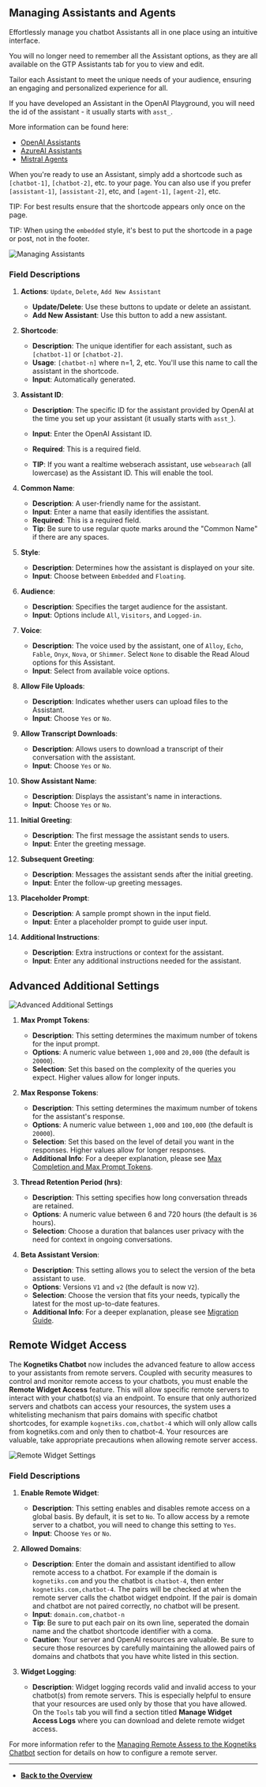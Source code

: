 ## Managing Assistants and Agents

Effortlessly manage you chatbot Assistants all in one place using an intuitive interface.

You will no longer need to remember all the Assistant options, as they are all available on the GTP Assistants tab for you to view and edit.

Tailor each Assistant to meet the unique needs of your audience, ensuring an engaging and personalized experience for all.

If you have developed an Assistant in the OpenAI Playground, you will need the id of the assistant - it usually starts with ```asst_```.

More information can be found here:

   - [OpenAI Assistants](https://platform.openai.com/playground?mode=assistant)
   - [AzureAI Assistants](https://learn.microsoft.com/en-us/azure/ai-services/openai/how-to/assistant)
   - [Mistral Agents](https://docs.mistral.ai/capabilities/agents/)

When you're ready to use an Assistant, simply add a shortcode such as ```[chatbot-1]```, ```[chatbot-2]```, etc. to your page.  You can also use if you prefer ```[assistant-1]```, ```[assistant-2]```, etc, and ```[agent-1]```, ```[agent-2]```, etc.

TIP: For best results ensure that the shortcode appears only once on the page.

TIP: When using the ```embedded``` style, it's best to put the shortcode in a page or post, not in the footer.

![Managing Assistants](managing-assistants.png)

### Field Descriptions

1. **Actions**: `Update`, `Delete`, `Add New Assistant`
   - **Update/Delete**: Use these buttons to update or delete an assistant.
   - **Add New Assistant**: Use this button to add a new assistant.

2. **Shortcode**:
   - **Description**: The unique identifier for each assistant, such as ```[chatbot-1]``` or ```[chatbot-2]```.
   - **Usage**: ```[chatbot-n]``` where n=1, 2, etc. You'll use this name to call the assistant in the shortcode.
   - **Input**: Automatically generated.

3. **Assistant ID**:
   - **Description**: The specific ID for the assistant provided by OpenAI at the time you set up your assistant (it usually starts with ```asst_```).
   - **Input**: Enter the OpenAI Assistant ID.
   - **Required**: This is a required field.

   - **TIP**: If you want a realtime webserach assistant, use ```websearach``` (all lowercase) as the Assistant ID.  This will enable the tool.

4. **Common Name**:
   - **Description**: A user-friendly name for the assistant.
   - **Input**: Enter a name that easily identifies the assistant.
   - **Required**: This is a required field.
   - **Tip**: Be sure to use regular quote marks around the "Common Name" if there are any spaces.

5. **Style**:
   - **Description**: Determines how the assistant is displayed on your site.
   - **Input**: Choose between ```Embedded``` and ```Floating```.

6. **Audience**:
   - **Description**: Specifies the target audience for the assistant.
   - **Input**: Options include ```All```, ```Visitors```, and ```Logged-in```.

7. **Voice**:
   - **Description**: The voice used by the assistant, one of ```Alloy```, ```Echo```, ```Fable```, ```Onyx```, ```Nova```, or ```Shimmer```.  Select ```None``` to disable the Read Aloud options for this Assistant.
   - **Input**: Select from available voice options.

8. **Allow File Uploads**:
   - **Description**: Indicates whether users can upload files to the Assistant.
   - **Input**: Choose ```Yes``` or ```No```.

9. **Allow Transcript Downloads**:
   - **Description**: Allows users to download a transcript of their conversation with the assistant.
   - **Input**: Choose ```Yes``` or ```No```.

10. **Show Assistant Name**:
    - **Description**: Displays the assistant's name in interactions.
    - **Input**: Choose `Yes` or `No`.

11. **Initial Greeting**:
    - **Description**: The first message the assistant sends to users.
    - **Input**: Enter the greeting message.

12. **Subsequent Greeting**:
    - **Description**: Messages the assistant sends after the initial greeting.
    - **Input**: Enter the follow-up greeting messages.

13. **Placeholder Prompt**:
    - **Description**: A sample prompt shown in the input field.
    - **Input**: Enter a placeholder prompt to guide user input.

14. **Additional Instructions**:
    - **Description**: Extra instructions or context for the assistant.
    - **Input**: Enter any additional instructions needed for the assistant.

## Advanced Additional Settings

![Advanced Additional Settings](advanced-additional-settings.png)

1. **Max Prompt Tokens**:
   - **Description**: This setting determines the maximum number of tokens for the input prompt.
   - **Options**: A numeric value between `1,000` and `20,000` (the default is `20000`).
   - **Selection**: Set this based on the complexity of the queries you expect. Higher values allow for longer inputs.

2. **Max Response Tokens**:
   - **Description**: This setting determines the maximum number of tokens for the assistant's response.
   - **Options**: A numeric value between `1,000` and `100,000` (the default is `20000`).
   - **Selection**: Set this based on the level of detail you want in the responses. Higher values allow for longer responses.
   - **Additional Info**: For a deeper explanation, please see [Max Completion and Max Prompt Tokens](https://platform.openai.com/docs/assistants/deep-dive/max-completion-and-max-prompt-tokens).

3. **Thread Retention Period (hrs)**:
    - **Description**: This setting specifies how long conversation threads are retained.
    - **Options**: A numeric value between 6 and 720 hours (the default is `36` hours).
    - **Selection**: Choose a duration that balances user privacy with the need for context in ongoing conversations.

4. **Beta Assistant Version**:
    - **Description**: This setting allows you to select the version of the beta assistant to use.
    - **Options**: Versions `V1` and `v2` (the default is now `V2`).
    - **Selection**: Choose the version that fits your needs, typically the latest for the most up-to-date features.
    - **Additional Info**: For a deeper explanation, please see [Migration Guide](https://platform.openai.com/docs/assistants/migration/agents).

## Remote Widget Access

The **Kognetiks Chatbot** now includes the advanced feature to allow access to your assistants from remote servers.  Coupled with security measures to control and monitor remote access to your chatbots, you must enable the **Remote Widget Access** feature.  This will allow specific remote servers to interact with your chatbot(s) via an endpoint. To ensure that only authorized servers and chatbots can access your resources, the system uses a whitelisting mechanism that pairs domains with specific chatbot shortcodes, for example ```kognetiks.com,chatbot-4``` which will only allow calls from kognetiks.com and only then to chatbot-4.  Your resources are valuable, take appropriate precautions when allowing remote server access.

![Remote Widget Settings](remote-widget-settings.png)

### Field Descriptions

1. **Enable Remote Widget**:
   - **Description**: This setting enables and disables remote access on a global basis.  By default, it is set to ```No```.  To allow access by a remote server to a chatbot, you will need to change this setting to ```Yes```.
   - **Input**: Choose ```Yes``` or ```No```.

2. **Allowed Domains**:
    - **Description**: Enter the domain and assistant identified to allow remote access to a chatbot.  For example if the domain is ```kognetiks.com``` and you the chatbot is ```chatbot-4```, then enter ```kognetiks.com,chatbot-4```.  The pairs will be checked at when the remote server calls the chatbot widget endpoint.  If the pair is domain and chatbot are not paired correctly, no chatbot will be present.
    - **Input**: ```domain.com,chatbot-n```
    - **Tip**: Be sure to put each pair on its own line, seperated the domain name and the chatbot shortcode identifier with a coma.
    - **Caution**: Your server and OpenAI resources are valuable.  Be sure to secure those resources by carefully maintaining the allowed pairs of domains and chatbots that you have white listed in this section.

3. **Widget Logging**:
    - **Description**: Widget logging records valid and invalid access to your chatbot(s) from remote servers.  This is especially helpful to ensure that your resources are used only by those that you have allowed.  On the ```Tools``` tab you will find a section titled **Manage Widget Access Logs** where you can download and delete remote widget access.

For more information refer to the [Managing Remote Assess to the Kognetiks Chatbot](remote-widget-settings.md) section for details on how to configure a remote server.
   
---

- **[Back to the Overview](/overview.md)**
